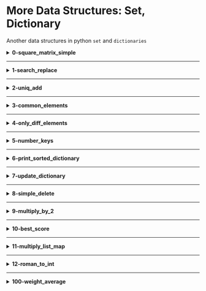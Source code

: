 # More Data Structures: Set, Dictionary
Another data structures in python `set` and `dictionaries`

<details>
<summary><b>0-square_matrix_simple</b></summary>
python program to that returns a new 2d matrix of each element squared
</details>
<hr />
<details>
<summary><b>1-search_replace</b></summary>
python program that replaces all occurrences of an element by another in a new list.
</details>
<hr />
<details>
<summary><b>2-uniq_add</b></summary>
python program that adds all unique integers in a list (only once for each integer).
</details>
<hr />
<details>
<summary><b>3-common_elements</b></summary>
python program that returns a set of common elements in two sets.
</details>
<hr />
<details>
<summary><b>4-only_diff_elements</b></summary>
python program that returns a set of all elements present in only one set.
</details>
<hr />
<details>
<summary><b>5-number_keys</b></summary>
python program that returns number of keys in a dictionary
</details>
<hr />
<details>
<summary><b>6-print_sorted_dictionary</b></summary>
python program that prints a dictionary by ordered keys.
</details>
<hr />
<details>
<summary><b>7-update_dictionary</b></summary>
python program that replaces or adds key/value in a dictionary.
</details>
<hr />
<details>
<summary><b>8-simple_delete</b></summary>
python program that deletes a key in a dictionary.
</details>
<hr />
<details>
<summary><b>9-multiply_by_2</b></summary>
python program that returns a new dictionary with all values multiplied by 2
</details>
<hr />
<details>
<summary><b>10-best_score</b></summary>
python program that returns a key with the biggest integer value.
</details>
<hr />
<details>
<summary><b>11-multiply_list_map</b></summary>
python program that returns a list with all values multiplied by a number without using any loops.
</details>
<hr />
<details>
<summary><b>12-roman_to_int</b></summary>
python program that converts a Roman numeral to an integer.<br />
Numbers are written with combinations of letters from the Latin alphabet,
each letter with a fixed integer value. Modern style uses only these seven:

| I | V | X | L | C | D | M |
|---|---|---|---|---|---|---|
| 1 | 5 |10 |50 |100|500|1000|
</details>
<hr />
<details>
<summary><b>100-weight_average</b></summary>
python program that returns the weighted average of all integers tuple (<score>, <weight>)
</details>
